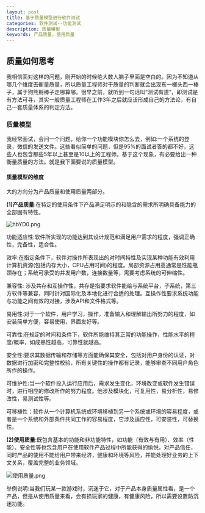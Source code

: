 ```yaml
---
layout: post
title: 基于质量模型进行软件测试
categories: 软件测试--功能测试
description: 质量模型
keywords: 产品质量，使用质量
---
```

## 质量如何思考
我相信面对这样的问题，刚开始的时候绝大数人脑子里面是空白的。因为不知道从哪几个维度去衡量质量，所以质量工程师对于质量的判断就会出现东一榔头西一棒子，属于狗熊掰棒子走哪算哪。很早之前，就听到一句话叫“测试有道”，即测试是有方法可寻，其实一般质量工程师在工作3年之后就应该形成自己的方法论，有自己一套质量体系的判定方法。
### 质量模型
我经常面试，会问一个问题，给你一个功能模块你怎么去，例如:一个系统的登录，微信的发送文件。这些看似简单的问题，但是95%的面试者答的都不好，这些人也包含那些5年以上甚至是10以上的工程师。基于这个现象，有必要给出一种衡量质量的方法。就是我下面要说的质量模型。

#### 质量模型的维度
大的方向分为产品质量和使用质量两部分。  


**(1)产品质量**:在特定的使用条件下产品满足明示的和隐含的需求所明确具备能力的全部固有特性。

![hbYD0.png](https://s1.328888.xyz/2022/05/05/hbYD0.png)


功能适应性:软件所实现的功能达到其设计规范和满足用户需求的程度，强调正确性，完备性，适合性。

效率:在指定条件下，软件对操作所表现出的对时间特性及实现某种功能有效利用计算机资源(包括内存大小，CPU占用时间)的程度。局部资源占用高通常是性能瓶颈存在；系统可承受的并发用户数，连接数量等，需要考虑系统的可伸缩性。

兼容性: 涉及共存和互操作性，共存是指要求软件能给与系统平台，子系统，第三方软件等兼容，同时针对国际化及本地化进行合适的处理。互操作性要求系统功能与功能之间有效的对接，涉及API和文件格式等。

易用性:对于一个软件，用户学习，操作，准备输入和理解输出所努力的程度，如安装简单方便，容易使用，界面友好等。

可靠性:在规定的时间和条件下，软件所能维持其正常的功能操作，性能水平的程度/概率，如成熟性越高，可靠性就越高。

安全性:要求其数据传输和存储等方面能确保其安全，包括对用户身份的认证，对数据进行加密和完整性校验，所有关键性的操作都有记录，能够审查不同用户角色所作的操作。

可维护性:当一个软件投入运行应用后，需求发生变化，环境改变或软件发生错误时，进行相应的修改所作的努力程度。他涉及模块化，可复用性，易分析性，易修改性，易测试性等。

可移植性：软件从一个计算机系统或环境移植到另一个系统或环境的容易程度，或者是一个系统和外部条件共同工作的容易程度，它涉及适应性，可安装性，可替换性。

**(2)使用质量**:既包含基本的功能和非功能特性，如功能（有效与有用）、效率（性能）、安全性等也包含用户在使用软件产品过程中所能获得的愉悦，对产品信任，同时产品的使用不能给用户带来经济，健康和环境等风险，并能处理好业务的上下文关系，覆盖完整的业务领域。

![使用质量.png](https://pic.dogimg.com/2022/05/05/6273b13e8c7e9.png)

举例说明:当我们玩某一款游戏时，沉迷于它，对于产品本身质量属性看，是一个产品，但是从使用质量来看，会有损玩家的健康，有健康风险，所以需要设置防沉迷功能。

